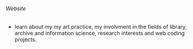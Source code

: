 ###### Website

* learn about my my art practice, my involvment in the fields of library, archive and information science, research interests and web coding projects.
